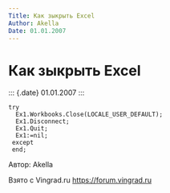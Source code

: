 ```yaml
---
Title: Как зыкрыть Excel
Author: Akella
Date: 01.01.2007
---
```



Как зыкрыть Excel
=================

::: {.date}
01.01.2007
:::

    try
      Ex1.Workbooks.Close(LOCALE_USER_DEFAULT);
      Ex1.Disconnect;
      Ex1.Quit;
      Ex1:=nil;
     except
     end;

Автор: Akella

Взято с Vingrad.ru <https://forum.vingrad.ru>
